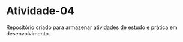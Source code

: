 # Atividade-04
Repositório criado para armazenar atividades de estudo e prática em desenvolvimento.
